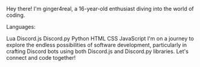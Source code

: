 Hey there! I'm ginger4real, a 16-year-old enthusiast diving into the world of coding.

Languages:

Lua
Discord.js
Discord.py
Python
HTML
CSS
JavaScript
I'm on a journey to explore the endless possibilities of software development, particularly in crafting Discord bots using both Discord.js and Discord.py libraries. Let's connect and code together!
